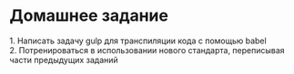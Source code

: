 # Домашнее задание 
1\.	Написать задачу gulp для транспиляции кода с помощью babel  
2\.	Потренироваться в использовании нового стандарта, переписывая части предыдущих заданий
